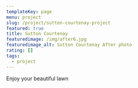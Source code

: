 ```yaml
---
templateKey: page
menu: project
slug: /project/sutton-courtenay-project
featured: true
title: Sutton Courtenay
featuredimage: /img/after6.jpg
featuredimage_alt: Sutton Courtenay After photo
rating: []
tags:
  - project
---
```

Enjoy your beautiful lawn
